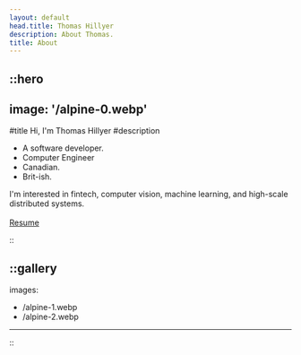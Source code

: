 ```yaml
---
layout: default
head.title: Thomas Hillyer
description: About Thomas.
title: About
---
```


::hero
---
image: '/alpine-0.webp'
---
#title
Hi, I'm Thomas Hill<span id="animText">yer</span>
#description
- A software developer.
- Computer Engineer
- Canadian.
- Brit-ish.

I'm interested in fintech, computer vision, machine learning, and high-scale distributed systems.
<br>
<br>
<a href="/resume.pdf" target="_blank">Resume</a>

::

::gallery
---
images:
  - /alpine-1.webp
  - /alpine-2.webp
---
::
